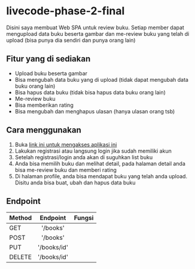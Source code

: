 # livecode-phase-2-final

Disini saya membuat Web SPA untuk review buku. Setiap member dapat mengupload data buku beserta gambar dan me-review buku yang telah di upload (bisa punya dia sendiri dan punya orang lain)

## Fitur yang di sediakan

* Upload buku beserta gambar
* Bisa mengubah data buku yang di upload (tidak dapat mengubah data buku orang lain)
* Bisa hapus data buku (tidak bisa hapus data buku orang lain)
* Me-review buku
* Bisa memberikan rating
* Bisa mengubah dan menghapus ulasan (hanya ulasan orang tsb)

## Cara menggunakan

1. Buka [link ini untuk mengakses aplikasi ini](https://www.amazon.com/b/ref=s9_acss_bw_cg_BHPgrid_2b1_w?node=6323045011&pf_rd_m=ATVPDKIKX0DER&pf_rd_s=merchandised-search-5&pf_rd_r=XVFXDRYSG7AP0EFYR28Q&pf_rd_t=101&pf_rd_p=faf4083d-2157-44b3-8985-ca99aa1b4f4a&pf_rd_i=283155)
2. Lakukan registrasi atau langsung login jika sudah memiliki akun
3. Setelah registrasi/login anda akan di suguhkan list buku
4. Anda bisa memilih buku dan melihat detail, pada halaman detail anda bisa me-review buku dan memberi rating
5. Di halaman profile, anda bisa mendapat buku yang telah anda upload. Disitu anda bisa buat, ubah dan hapus data buku

## Endpoint

| Method        | Endpoint      | Fungsi        |
| ------------- |:-------------:| -------------:|
| GET           | '/books'      |               |
| POST          | '/books'      |               |
| PUT           | '/books/id'   |               |
| DELETE        | '/books/id'   |               |

